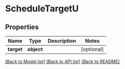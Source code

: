 # ScheduleTargetU

## Properties
Name | Type | Description | Notes
------------ | ------------- | ------------- | -------------
**target** | **object** |  | [optional] 

[[Back to Model list]](../README.md#documentation-for-models) [[Back to API list]](../README.md#documentation-for-api-endpoints) [[Back to README]](../README.md)


